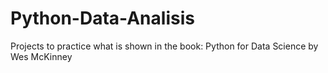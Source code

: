 # Python-Data-Analisis
Projects to practice what is shown in the book: Python for Data Science by Wes McKinney
